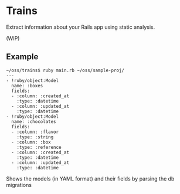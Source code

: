 # Trains

Extract information about your Rails app using static analysis.

(WIP)

## Example

```
~/oss/trains$ ruby main.rb ~/oss/sample-proj/
---
- !ruby/object:Model
  name: :boxes
  fields:
  - :column: :created_at
    :type: :datetime
  - :column: :updated_at
    :type: :datetime
- !ruby/object:Model
  name: :chocolates
  fields:
  - :column: :flavor
    :type: :string
  - :column: :box
    :type: :reference
  - :column: :created_at
    :type: :datetime
  - :column: :updated_at
    :type: :datetime
```

Shows the models (in YAML format) and their fields by parsing the db migrations
